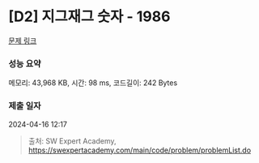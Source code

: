 # [D2] 지그재그 숫자 - 1986 

[문제 링크](https://swexpertacademy.com/main/code/problem/problemDetail.do?contestProbId=AV5PxmBqAe8DFAUq) 

### 성능 요약

메모리: 43,968 KB, 시간: 98 ms, 코드길이: 242 Bytes

### 제출 일자

2024-04-16 12:17



> 출처: SW Expert Academy, https://swexpertacademy.com/main/code/problem/problemList.do